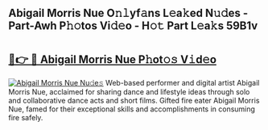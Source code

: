 ## Abigail Morris Nue O𝚗𝚕yf𝚊ns L𝚎a𝚔ed N𝚞𝚍es - Part-Awh P𝚑𝚘tos Vi𝚍𝚎o - H𝚘𝚝 Part L𝚎a𝚔s 59B1v

# <h2><a href="http://kf485y.oniu.top/?m=Abigail+Morris+Nue">🔗👉 🔴 Abigail Morris Nue P𝚑ot𝚘𝚜 V𝚒d𝚎o</a></h2>

[![Abigail Morris Nue Nu𝚍e𝚜](https://i.imgur.com/0qMVB7G.gif)](http://kf485y.oniu.top/?m=Abigail+Morris+Nue)
Web-based performer and digital artist Abigail Morris Nue, acclaimed for sharing dance and lifestyle ideas through solo and collaborative dance acts and short films. Gifted fire eater Abigail Morris Nue, famed for their exceptional skills and accomplishments in consuming fire safely.  
